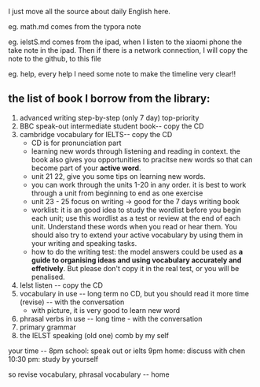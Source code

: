 I just move all the source about daily English here.

eg. math.md  comes from the typora note

eg. ielstS.md comes from the ipad, when I listen to the xiaomi phone the take note in the ipad. Then if there is a network connection, I will copy the note to the github, to this file

eg. help, every help I need some note to make the timeline very clear!!



## the list of book I borrow from the library:
1. advanced writing step-by-step (only 7 day) top-priority
2. BBC speak-out intermediate student book-- copy the CD
3. cambridge vocabulary for IELTS-- copy the CD
    - CD is for pronunciation part
    - learning new words through listening and reading in context. the book also gives you opportunities to pracitse new words so that can become part of your **active word**.
    - unit 21 22, give you some tips on learning new words.
    - you can work through the units 1-20 in any order. it is best to work through a unit from beginning to end as one exercise
    - unit 23 - 25 focus on writing -> good for the 7 days writing book
    - worklist: it is an good idea to study the wordlist before you begin each unit; use this wordlist as a test or review at the end of each unit. Understand these words when you read or hear them. You should also try to extend your active vocabulary by using them in your writing and speaking tasks.
    - how to do the writing test: the model answers could be used as **a guide to organising ideas and using vocabulary accurately and effetively**. But please don't copy it in the real test, or you will be penalised. 
4.  Ielst listen -- copy the CD
5.  vocabulary in use -- long term no CD, but you should read it more time (revise) -- with the conversation
    - with picture, it is very good to learn new word
6. phrasal verbs in use -- long time - with the conversation
7. primary grammar
8. the IELST speaking (old one) comb by my self

your time -- 8pm school: speak out or ielts
9pm home: discuss with chen  
10:30 pm: study by yourself  

so revise vocabulary, phrasal vocabulary -- home







